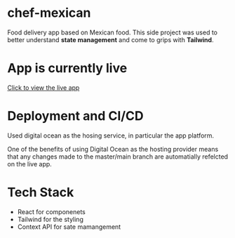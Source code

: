 # chef-mexican
Food delivery app based on Mexican food. This side project was used to better understand **state management** and come to grips with **Tailwind**. 

# App is currently live

[Click to view the live app](https://app-chef-mexican-wokaa.ondigitalocean.app/)

# Deployment and CI/CD

Used digital ocean as the hosing service, in particular the app platform. 

One of the benefits of using Digital Ocean as the hosting provider means that any changes made to the master/main branch are automatially refelcted on the live app. 


# Tech Stack 

- React for componenets 
- Tailwind for the styling
- Context API for sate mamangement


